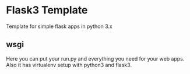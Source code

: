Flask3 Template
===============
Template for simple flask apps in python 3.x

wsgi
----
Here you can put your run.py and everything you need for your web apps.
Also it has virtualenv setup with python3 and flask3.
